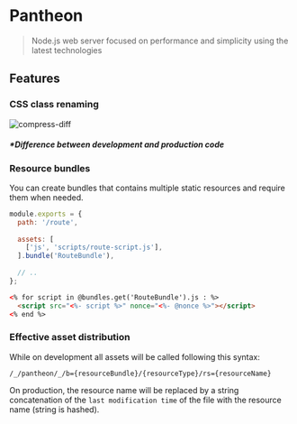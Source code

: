 # Pantheon

> Node.js web server focused on performance and simplicity using the latest technologies

## Features

### CSS class renaming

![compress-diff](http://image.prntscr.com/image/8a848a93db4942239c45e5c435ab1d49.png)

##### **Difference between development and production code*

### Resource bundles

You can create bundles that contains multiple static resources and require them when needed.

```javascript
module.exports = {
  path: '/route',
  
  assets: [
    ['js', 'scripts/route-script.js'],
  ].bundle('RouteBundle'),
  
  // ..
};
```

```html
<% for script in @bundles.get('RouteBundle').js : %>
  <script src="<%- script %>" nonce="<%- @nonce %>"></script>
<% end %>
```

### Effective asset distribution

While on development all assets will be called following this syntax:

``/_/pantheon/_/b={resourceBundle}/{resourceType}/rs={resourceName}``

On production, the resource name will be replaced by a string concatenation of the ``last modification time`` of the file with the resource name (string is hashed).
